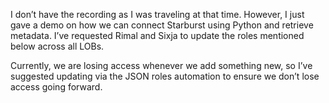 I don’t have the recording as I was traveling at that time. However, I just gave a demo on how we can connect Starburst using Python and retrieve metadata. I’ve requested Rimal and Sixja to update the roles mentioned below across all LOBs.

Currently, we are losing access whenever we add something new, so I’ve suggested updating via the JSON roles automation to ensure we don’t lose access going forward.
